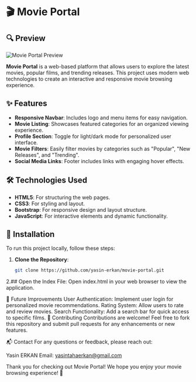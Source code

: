 # 🎬 Movie Portal

## 🔍 Preview

![Movie Portal Preview](Movie_portal_.gif)


**Movie Portal** is a web-based platform that allows users to explore the latest movies, popular films, and trending releases. This project uses modern web technologies to create an interactive and responsive movie browsing experience.


## ✨ Features

- **Responsive Navbar**: Includes logo and menu items for easy navigation.
- **Movie Listing**: Showcases featured categories for an organized viewing experience.
- **Profile Section**: Toggle for light/dark mode for personalized user interface.
- **Movie Filters**: Easily filter movies by categories such as "Popular", "New Releases", and "Trending".
- **Social Media Links**: Footer includes links with engaging hover effects.

## 🛠️ Technologies Used

- **HTML5**: For structuring the web pages.
- **CSS3**: For styling and layout.
- **Bootstrap**: For responsive design and layout structure.
- **JavaScript**: For interactive elements and dynamic functionality.

## 🚀 Installation

To run this project locally, follow these steps:

1. **Clone the Repository**:
   ```bash
   git clone https://github.com/yasin-erkan/movie-portal.git

2.## Open the Index File:
 Open index.html in your web browser to view the application.

🌟 Future Improvements
User Authentication: Implement user login for personalized movie recommendations.
Rating System: Allow users to rate and review movies.
Search Functionality: Add a search bar for quick access to specific films.
🤝 Contributing
Contributions are welcome! Feel free to fork this repository and submit pull requests for any enhancements or new features.

📬 Contact
For any questions or feedback, please reach out:

Yasin ERKAN
Email: yasintahaerkan@gmail.com

Thank you for checking out Movie Portal! We hope you enjoy your movie browsing experience! 🍿
